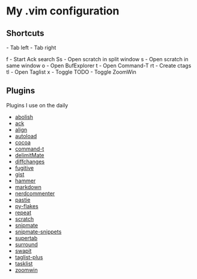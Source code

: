 # My .vim configuration

## Shortcuts

<S-H> - Tab left
<S-H> - Tab right

<Leader>f  - Start Ack search
<Leader>Ss - Open scratch in split window
<Leader>s  - Open scratch in same window
<Leader>o  - Open BufExplorer
<Leader>t  - Open Command-T
<Leader>rt - Create ctags
<Leader>tl - Open Taglist
<Leader>x  - Toggle TODO
<Leader><Leader> - Toggle ZoomWin


## Plugins

Plugins I use on the daily

* [abolish](http://github.com/tpope/vim-abolish)
* [ack](http://github.com/mileszs/ack.vim)
* [align](http://github.com/tsaleh/vim-align)
* [autoload](http://github.com/paulnicholson/vim-pathogen)
* [cocoa](http://github.com/msanders/cocoa.vim)
* [command-t](http://git.wincent.com/command-t)
* [delimitMate](http://github.com/Raimondi/delimitMate)
* [diffchanges](http://github.com/jmcantrell/vim-diffchanges)
* [fugitive](http://github.com/tpope/vim-fugitive)
* [gist](http://github.com/mattn/gist-vim)
* [hammer](https://github.com/robgleeson/hammer.vim.git)
* [markdown](http://github.com/tpope/vim-markdown)
* [nerdcommenter](http://github.com/scrooloose/nerdcommenter)
* [pastie](http://github.com/tpope/vim-pastie)
* [py-flakes](http://github.com/kevinw/pyflakes-vim)
* [repeat](http://github.com/tpope/vim-repeat)
* [scratch](http://github.com/duff/vim-scratch)
* [snipmate](http://github.com/spf13/snipmate.vim)
* [snipmate-snippets](http://github.com/spf13/snipmate-snippets)
* [supertab](http://github.com/ervandew/supertab)
* [surround](http://github.com/tpope/vim-surround)
* [swapit](http://github.com/mjbrownie/swapit)
* [taglist-plus](http://github.com/vim-scripts/taglist-plus)
* [tasklist](http://github.com/vim-scripts/TaskList)
* [zoomwin](http://github.com/vim-scripts/ZoomWin)
